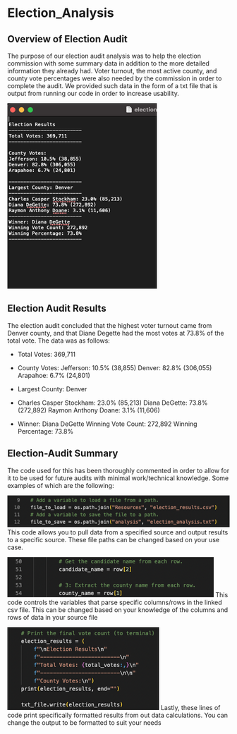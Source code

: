 # Election_Analysis


## Overview of Election Audit

The purpose of our election audit analysis was to help the election commission with some summary data in addition to the more detailed information they already had. Voter turnout, the most active county, and county vote percentages were also needed by the commission in order to complete the audit. We provided such data in the form of a txt file that is output from running our code in order to increase usability.

![plot](./analysis/Election_result.png) 

## Election Audit Results

The election audit concluded that the highest voter turnout came from Denver county, and that Diane Degette had the most votes at 73.8% of the total vote. The data was as follows: 

- Total Votes: 369,711

- County Votes:
  Jefferson: 10.5% (38,855)
  Denver: 82.8% (306,055)
  Arapahoe: 6.7% (24,801)

- Largest County: Denver

- Charles Casper Stockham: 23.0% (85,213)
  Diana DeGette: 73.8% (272,892)
  Raymon Anthony Doane: 3.1% (11,606)

- Winner: Diana DeGette
  Winning Vote Count: 272,892
  Winning Percentage: 73.8%


## Election-Audit Summary

The code used for this has been thoroughly commented in order to allow for it to be used for future audits with minimal work/technical knowledge. Some examples of which are the following:

![plot](./analysis/Source_csv.png) 
	This code allows you to pull data from a specified source and output results to a specific source. These file paths can be changed based on your use case.

![plot](./analysis/Variable_rows_csv.png) 
	This code controls the variables that parse specific columns/rows in the linked csv file. This can be changed based on your knowledge of the columns and rows of data in your source file

![plot](./analysis/Output_format.png) 
	Lastly, these lines of code print specifically formatted results from out data calculations. You can change the output to be formatted to suit your needs 
